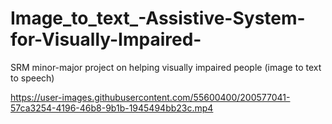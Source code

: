 # Image_to_text_-Assistive-System-for-Visually-Impaired-
SRM minor-major project on helping visually impaired people (image to text to speech)


https://user-images.githubusercontent.com/55600400/200577041-57ca3254-4196-46b8-9b1b-1945494bb23c.mp4

